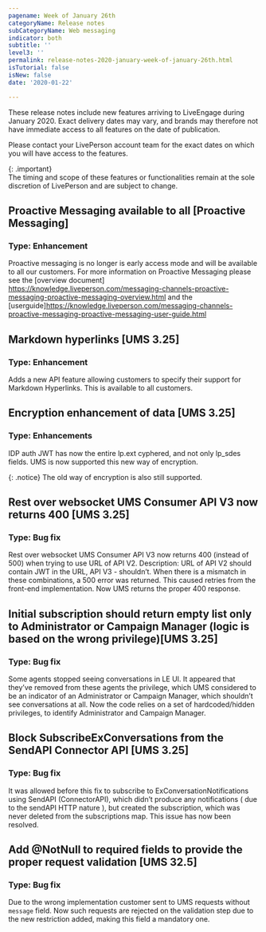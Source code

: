 ```yaml
---
pagename: Week of January 26th
categoryName: Release notes
subCategoryName: Web messaging
indicator: both
subtitle: ''
level3: ''
permalink: release-notes-2020-january-week-of-january-26th.html
isTutorial: false
isNew: false
date: '2020-01-22'

---
```


These release notes include new features arriving to LiveEngage during January 2020. Exact delivery dates may vary, and brands may therefore not have immediate access to all features on the date of publication.

Please contact your LivePerson account team for the exact dates on which you will have access to the features.

{: .important}  
The timing and scope of these features or functionalities remain at the sole discretion of LivePerson and are subject to change.

## Proactive Messaging available to all [Proactive Messaging] 
### Type: Enhancement
Proactive messaging is no longer is early access mode and will be available to all our customers.
For more information on Proactive Messaging please see the [overview document] https://knowledge.liveperson.com/messaging-channels-proactive-messaging-proactive-messaging-overview.html and the [userguide]https://knowledge.liveperson.com/messaging-channels-proactive-messaging-proactive-messaging-user-guide.html

## Markdown hyperlinks [UMS 3.25] 
### Type: Enhancement

Adds a new API feature allowing customers to specify their support for Markdown Hyperlinks. This is available to all customers. 

## Encryption enhancement of data [UMS 3.25]
### Type: Enhancements
IDP auth JWT has now the entire lp.ext cyphered, and not only lp_sdes fields. UMS is now supported this new way of encryption. 

{: .notice}
The old way of encryption is also still supported.

## Rest over websocket UMS Consumer API V3 now returns 400 [UMS 3.25]
### Type: Bug fix
Rest over websocket UMS Consumer API V3 now returns 400 (instead of 500) when trying to use URL of API V2.
Description: URL of API V2 should contain JWT in the URL, API V3 - shouldn’t. When there is a mismatch in these combinations, a 500 error was returned. This caused retries from the front-end implementation. 
Now UMS returns the proper 400 response.    

## Initial subscription should return empty list only to Administrator or Campaign Manager (logic is based on the wrong privilege)[UMS 3.25]
### Type: Bug fix

Some agents stopped seeing conversations in LE UI. It appeared that they’ve removed from these agents the privilege, which UMS considered to be an indicator of an Administrator or Campaign Manager, which shouldn’t see conversations at all. 
Now the code relies on a set of hardcoded/hidden privileges, to identify Administrator and Campaign Manager.

## Block SubscribeExConversations from the SendAPI Connector API [UMS 3.25]
### Type: Bug fix
It was allowed before this fix to subscribe to ExConversationNotifications using SendAPI (ConnectorAPI), which didn’t produce any notifications ( due to the sendAPI HTTP nature ), but created the subscription, which was never deleted from the subscriptions map. 
This issue has now been resolved.

## Add @NotNull to required fields to provide the proper request validation [UMS 32.5] 
### Type: Bug fix

Due to the wrong implementation customer sent to UMS requests without `message` field.
Now such requests are rejected on the validation step due to the new restriction added, making this field a mandatory one.

